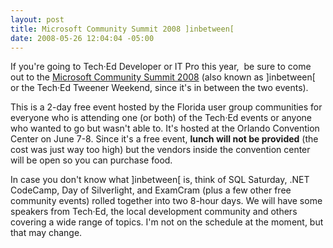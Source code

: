 ```yaml
---
layout: post
title: Microsoft Community Summit 2008 ]inbetween[
date: 2008-05-26 12:04:04 -05:00
---
```


If you're going to Tech·Ed Developer or IT Pro this year,  be sure to come out to the [Microsoft Community Summit 2008](http://www.devfish.net/articles/inbetween/) (also known as ]inbetween[ or the Tech·Ed Tweener Weekend, since it's in between the two events).

This is a 2-day free event hosted by the Florida user group communities for everyone who is attending one (or both) of the Tech·Ed events or anyone who wanted to go but wasn't able to. It's hosted at the Orlando Convention Center on June 7-8. Since it's a free event, **lunch will not be provided** (the cost was just way too high) but the vendors inside the convention center will be open so you can purchase food.

In case you don't know what ]inbetween[ is, think of SQL Saturday, .NET CodeCamp, Day of Silverlight, and ExamCram (plus a few other free community events) rolled together into two 8-hour days. We will have some speakers from Tech·Ed, the local development community and others covering a wide range of topics. I'm not on the schedule at the moment, but that may change.
